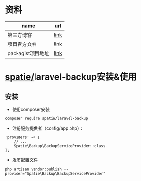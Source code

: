 #  资料

| name              | url                                                          |
| ----------------- | ------------------------------------------------------------ |
| 第三方博客        | [link](https://segmentfault.com/a/1190000011749037)          |
| 项目官方文档      | [link](https://spatie.be/docs/laravel-backup/v5/introduction) |
| packagist项目地址 | [link](https://packagist.org/packages/spatie/laravel-backup) |

#  [spatie/](https://packagist.org/packages/spatie/)laravel-backup安装&使用

## 安装

- 使用composer安装

```shell
composer require spatie/laravel-backup
```

- 注册服务提供者（config/app.php）：

```shell
'providers' => [
    // ...
    Spatie\Backup\BackupServiceProvider::class,
];
```

- 发布配置文件

```shell
php artisan vendor:publish --provider="Spatie\Backup\BackupServiceProvider"
```

